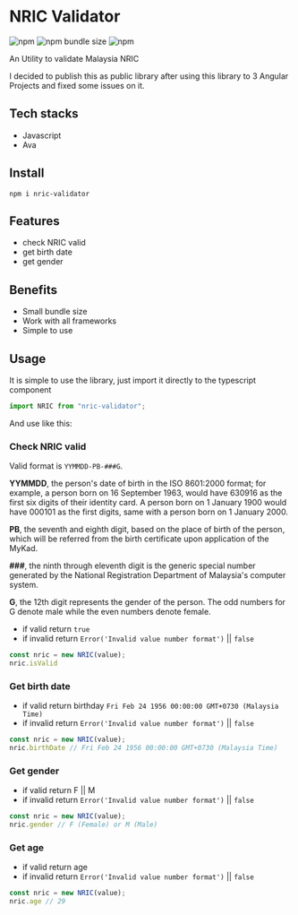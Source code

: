 # NRIC Validator

![npm](https://img.shields.io/npm/v/nric-validator) ![npm bundle size](https://img.shields.io/bundlephobia/min/nric-validator) ![npm](https://img.shields.io/npm/dw/nric-validator)

An Utility to validate Malaysia NRIC

I decided to publish this as public library after using this library to 3 Angular Projects and fixed some issues on it.


## Tech stacks

- Javascript
- Ava

## Install

`npm i nric-validator`

## Features

- check NRIC valid
- get birth date
- get gender

## Benefits

- Small bundle size
- Work with all frameworks
- Simple to use

## Usage

It is simple to use the library, just import it directly to the typescript component

```typescript
import NRIC from "nric-validator";
```

And use like this:

### Check NRIC valid

Valid format is `YYMMDD-PB-###G`.

**YYMMDD**, the person's date of birth in the ISO 8601:2000 format; for example, a person born on 16 September 1963, would have 630916 as the first six digits of their identity card. A person born on 1 January 1900 would have 000101 as the first digits, same with a person born on 1 January 2000.

**PB**, the seventh and eighth digit, based on the place of birth of the person, which will be referred from the birth certificate upon application of the MyKad.

**###**, the ninth through eleventh digit is the generic special number generated by the National Registration Department of Malaysia's computer system.

**G**, the 12th digit represents the gender of the person. The odd numbers for G denote male while the even numbers denote female.

- if valid return `true`
- if invalid return `Error('Invalid value number format')` || `false`

```javascript
const nric = new NRIC(value);
nric.isValid
```

### Get birth date 

- if valid return birthday `Fri Feb 24 1956 00:00:00 GMT+0730 (Malaysia Time)`
- if invalid return `Error('Invalid value number format')` || `false`

```javascript
const nric = new NRIC(value);
nric.birthDate // Fri Feb 24 1956 00:00:00 GMT+0730 (Malaysia Time)
```

### Get gender

- if valid return F || M
- if invalid return `Error('Invalid value number format')` || `false`

```javascript
const nric = new NRIC(value);
nric.gender // F (Female) or M (Male)
```

### Get age

- if valid return age
- if invalid return `Error('Invalid value number format')` || `false`

```javascript
const nric = new NRIC(value);
nric.age // 29
```